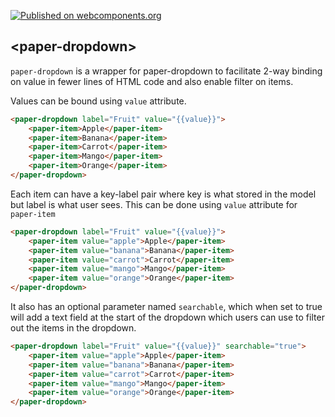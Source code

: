 [![Published on webcomponents.org](https://img.shields.io/badge/webcomponents.org-published-blue.svg)](https://www.webcomponents.org/element/pushkar8723/paper-dropdown)

## &lt;paper-dropdown&gt;

`paper-dropdown` is a wrapper for paper-dropdown to facilitate 2-way binding
on value in fewer lines of HTML code and also enable filter on items.

Values can be bound using `value` attribute.
```html
<paper-dropdown label="Fruit" value="{{value}}">
    <paper-item>Apple</paper-item>
    <paper-item>Banana</paper-item>
    <paper-item>Carrot</paper-item>
    <paper-item>Mango</paper-item>
    <paper-item>Orange</paper-item>
</paper-dropdown>
```

Each item can have a key-label pair where key is what stored in the model but
label is what user sees. This can be done using `value` attribute for `paper-item`

<!--
```
<custom-element-demo>
  <template>
    <link rel="import" href="paper-dropdown.html">
    <link rel="import" href="paper-item.html">
    <next-code-block></next-code-block>
  </template>
</custom-element-demo>
```
-->
```html
<paper-dropdown label="Fruit" value="{{value}}">
    <paper-item value="apple">Apple</paper-item>
    <paper-item value="banana">Banana</paper-item>
    <paper-item value="carrot">Carrot</paper-item>
    <paper-item value="mango">Mango</paper-item>
    <paper-item value="orange">Orange</paper-item>
</paper-dropdown>
```

It also has an optional parameter named `searchable`, which when set to true
will add a text field at the start of the dropdown which users can use to filter
out the items in the dropdown.

```html
<paper-dropdown label="Fruit" value="{{value}}" searchable="true">
    <paper-item value="apple">Apple</paper-item>
    <paper-item value="banana">Banana</paper-item>
    <paper-item value="carrot">Carrot</paper-item>
    <paper-item value="mango">Mango</paper-item>
    <paper-item value="orange">Orange</paper-item>
</paper-dropdown>
```